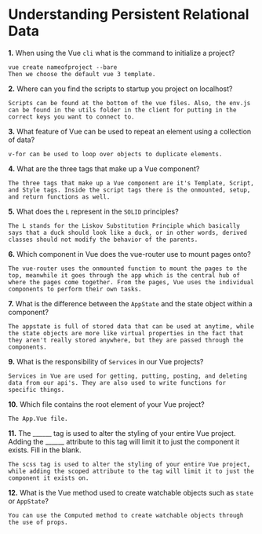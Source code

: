 # Understanding Persistent Relational Data

**1.** When using the Vue `cli` what is the command to initialize a project?
<!-- enter you answer in the space below -->
```
vue create nameofproject --bare
Then we choose the default vue 3 template. 
```
**2.** Where can you find the scripts to startup you project on localhost?
<!-- enter you answer in the space below -->
```
Scripts can be found at the bottom of the vue files. Also, the env.js can be found in the utils folder in the client for putting in the correct keys you want to connect to. 
```
**3.** What feature of Vue can be used to repeat an element using a collection of data?
<!-- enter you answer in the space below -->
```
v-for can be used to loop over objects to duplicate elements. 
```
**4.** What are the three tags that make up a Vue component?
<!-- enter you answer in the space below -->
```
The three tags that make up a Vue component are it's Template, Script, and Style tags. Inside the script tags there is the onmounted, setup, and return functions as well. 
```
**5.** What does the `L` represent in the `SOLID` principles?
<!-- enter you answer in the space below -->
```
The L stands for the Liskov Substitution Principle which basically says that a duck should look like a duck, or in other words, derived classes should not modify the behavior of the parents. 
```
**6.** Which component in Vue does the vue-router use to mount pages onto?
<!-- enter you answer in the space below -->
```
The vue-router uses the onmounted function to mount the pages to the top, meanwhile it goes through the app which is the central hub of where the pages come together. From the pages, Vue uses the individual components to perform their own tasks. 
```
**7.** What is the difference between the `AppState` and the state object within a component?
<!-- enter you answer in the space below -->
```
The appstate is full of stored data that can be used at anytime, while the state objects are more like virtual properties in the fact that they aren't really stored anywhere, but they are passed through the components. 
```
**9.** What is the responsibility of `Services` in our Vue projects?
<!-- enter you answer in the space below -->
```
Services in Vue are used for getting, putting, posting, and deleting data from our api's. They are also used to write functions for specific things. 
```
**10.** Which file contains the root element of your Vue project?
<!-- enter you answer in the space below -->
```
The App.Vue file. 
```
**11.** The ______ tag is used to alter the styling of your entire Vue project.  Adding the ______ attribute to this tag will limit it to just the component it exists.  Fill in the blank.
<!-- enter you answer in the space below -->
```
The scss tag is used to alter the styling of your entire Vue project, while adding the scoped attribute to the tag will limit it to just the component it exists on. 
```
**12.** What is the Vue method used to create watchable objects such as `state` or `AppState`?
<!-- enter you answer in the space below -->
```
You can use the Computed method to create watchable objects through the use of props. 
```